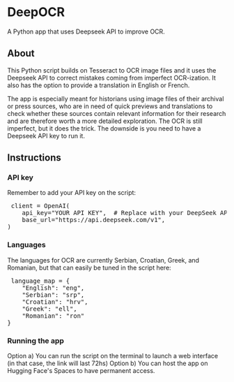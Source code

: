 # DeepOCR
A Python app that uses Deepseek API to improve OCR.

## About
This Python script builds on Tesseract to OCR image files and it uses the Deepseek API to correct mistakes coming from imperfect OCR-ization. It also has the option to provide a translation in English or French.

The app is especially meant for historians using image files of their archival or press sources, who are in need of quick previews and translations to check whether these sources contain relevant information for their research and are therefore worth a more detailed exploration. The OCR is still imperfect, but it does the trick. The downside is you need to have a Deepseek API key to run it.

## Instructions 

### API key 

Remember to add your API key on the script:

<pre> client = OpenAI(
    api_key="YOUR API KEY",  # Replace with your DeepSeek API key
    base_url="https://api.deepseek.com/v1",
) </pre>

### Languages 
The languages for OCR are currently Serbian, Croatian, Greek, and Romanian, but that can easily be tuned in the script here:

<pre> language_map = {
    "English": "eng",
    "Serbian": "srp",
    "Croatian": "hrv",
    "Greek": "ell",
    "Romanian": "ron"
}
</pre>

### Running the app

Option a) You can run the script on the terminal to launch a web interface (in that case, the link will last 72hs)
Option b) You can host the app on Hugging Face's Spaces to have permanent access.


